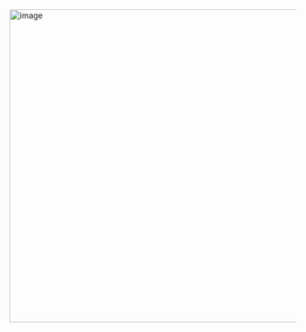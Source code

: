 <img width="549" alt="image" src="https://user-images.githubusercontent.com/40480724/191757478-bc68cbca-1eb6-4ba7-ac1d-5a2653c60638.png">
